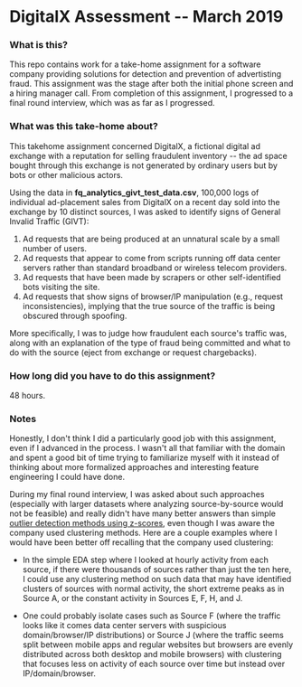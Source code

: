 # DigitalX Assessment -- March 2019

### What is this?

This repo contains work for a take-home assignment for a software company providing solutions for detection and prevention of advertisting fraud. This assignment was the stage after both the initial phone screen and a hiring manager call. From completion of this assignment, I progressed to a final round interview, which was as far as I progressed.

### What was this take-home about?

This takehome assignment concerned DigitalX, a fictional digital ad exchange with a reputation for selling fraudulent inventory -- the ad space bought through this exchange is not generated by ordinary users but by bots or other malicious actors. 

Using the data in **fq_analytics_givt_test_data.csv**, 100,000 logs of individual ad-placement sales from DigitalX on a recent day sold into the exchange by 10 distinct sources, I was asked to identify signs of General Invalid Traffic (GIVT):

1. Ad requests that are being produced at an unnatural scale by a small number of users.
2. Ad requests that appear to come from scripts running off data center servers rather than standard broadband or wireless telecom providers.
3. Ad requests that have been made by scrapers or other self-identified bots visiting the site.
4. Ad requests that show signs of browser/IP manipulation (e.g., request inconsistencies), implying that the true source of the traffic is being obscured through spoofing.

More specifically, I was to judge how fraudulent each source's traffic was, along with an explanation of the type of fraud being committed and what to do with the source (eject from exchange or request chargebacks).

### How long did you have to do this assignment?

48 hours.

### Notes

Honestly, I don't think I did a particularly good job with this assignment, even if I advanced in the process. I wasn't all that familiar with the domain and spent a good bit of time trying to familiarize myself with it instead of thinking about more formalized approaches and interesting feature engineering I could have done. 

During my final round interview, I was asked about such approaches (especially with larger datasets where analyzing source-by-source would not be feasible) and really didn't have many better answers than simple [outlier detection methods using z-scores](https://www.itl.nist.gov/div898/handbook/eda/section3/eda35h.htm), even though I was aware the company used clustering methods. Here are a couple examples where I would have been better off recalling that the company used clustering:

* In the simple EDA step where I looked at hourly activity from each source, if there were thousands of sources rather than just the ten here, I could use any clustering method on such data that may have identified clusters of sources with normal activity, the short extreme peaks as in Source A, or the constant activity in Sources E, F, H, and J. 

* One could probably isolate cases such as Source F (where the traffic looks like it comes data center servers with suspicious domain/browser/IP distributions) or Source J (where the traffic seems split between mobile apps and regular websites but browsers are evenly distributed across both desktop and mobile browsers) with clustering that focuses less on activity of each source over time but instead over IP/domain/browser.
